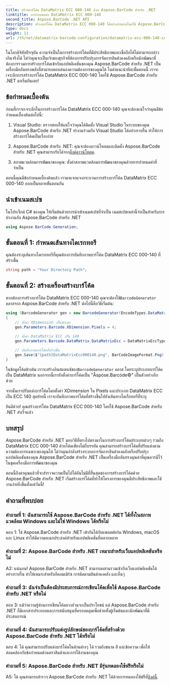 ```yaml
---
title: สร้างบาร์โค้ด DataMatrix ECC 000-140 ด้วย Aspose.BarCode สำหรับ .NET
linktitle: การกำหนดค่า DataMatrix ECC 000-140
second_title: Aspose.BarCode .NET API
description: สร้างบาร์โค้ด DataMatrix ECC 000-140 ได้อย่างง่ายดายโดยใช้ Aspose.BarCode สำหรับ .NET เพิ่มประสิทธิภาพในการจัดการสินค้าคงคลังและอื่นๆ
type: docs
weight: 11
url: /th/net/datamatrix-barcode-configuration/datamatrix-ecc-000-140-configuration/
---
```

ในโลกดิจิทัลปัจจุบัน ความจำเป็นในการสร้างบาร์โค้ดที่มีประสิทธิภาพและเชื่อถือได้ไม่สามารถกล่าวเกินจริงได้ ไม่ว่าคุณจะเป็นเจ้าของธุรกิจที่ต้องการปรับปรุงการจัดการสินค้าคงคลังหรือนักพัฒนาที่ต้องการรวมการสร้างบาร์โค้ดเข้ากับแอปพลิเคชันของคุณ Aspose.BarCode สำหรับ .NET เป็นเครื่องมืออันทรงพลังที่สามารถตอบสนองความต้องการของคุณได้ ในคำแนะนำทีละขั้นตอนนี้ เราจะเจาะลึกการสร้างบาร์โค้ด DataMatrix ECC 000-140 โดยใช้ Aspose.BarCode สำหรับ .NET มาเริ่มกันเลย!

## ข้อกำหนดเบื้องต้น

ก่อนที่เราจะเจาะลึกในการสร้างบาร์โค้ด DataMatrix ECC 000-140 คุณจะต้องแน่ใจว่าคุณมีข้อกำหนดเบื้องต้นต่อไปนี้:

1. Visual Studio: ตรวจสอบให้แน่ใจว่าคุณได้ติดตั้ง Visual Studio ในระบบของคุณ Aspose.BarCode สำหรับ .NET ทำงานร่วมกับ Visual Studio ได้อย่างราบรื่น ทำให้การสร้างบาร์โค้ดเป็นเรื่องง่าย

2.  Aspose.BarCode สำหรับ .NET: คุณจะต้องดาวน์โหลดและติดตั้ง Aspose.BarCode สำหรับ .NET คุณสามารถรับได้จาก[ลิ้งค์ดาวน์โหลด](https://releases.aspose.com/barcode/net/).

3. สภาพแวดล้อมการพัฒนาของคุณ: ตั้งค่าสภาพแวดล้อมการพัฒนาของคุณด้วยการกำหนดค่าที่จำเป็น

ตอนนี้คุณมีข้อกำหนดเบื้องต้นแล้ว เรามาแจกแจงกระบวนการสร้างบาร์โค้ด DataMatrix ECC 000-140 ออกเป็นหลายขั้นตอนกัน

## นำเข้าเนมสเปซ

ในโปรเจ็กต์ C# ของคุณ ให้เริ่มต้นด้วยการนำเข้าเนมสเปซที่จำเป็น เนมสเปซเหล่านี้จำเป็นสำหรับการทำงานกับ Aspose.BarCode สำหรับ .NET

```csharp
using Aspose.BarCode.Generation;
```

## ขั้นตอนที่ 1: กำหนดเส้นทางไดเรกทอรี

คุณต้องระบุเส้นทางไดเรกทอรีที่คุณต้องการบันทึกภาพบาร์โค้ด DataMatrix ECC 000-140 ที่สร้างขึ้น

```csharp
string path = "Your Directory Path";
```

## ขั้นตอนที่ 2: สร้างเครื่องสร้างบาร์โค้ด

 หากต้องการสร้างบาร์โค้ด DataMatrix ECC 000-140 คุณจะต้องใช้`BarcodeGenerator` คลาสจาก Aspose.BarCode สำหรับ .NET ต่อไปนี้คือวิธีเริ่มต้น:

```csharp
using (BarcodeGenerator gen = new BarcodeGenerator(EncodeTypes.DataMatrix, "Åspóse.Barcóde©"))
{
    // ตั้งค่า XDimension เป็นพิกเซล
    gen.Parameters.Barcode.XDimension.Pixels = 4;
    
    // ตั้งค่า DataMatrix ECC เป็น 140
    gen.Parameters.Barcode.DataMatrix.DataMatrixEcc = DataMatrixEccType.Ecc140;

    // บันทึกภาพบาร์โค้ดที่สร้างขึ้น
    gen.Save($"{path}DataMatrixEcc000140.png", BarCodeImageFormat.Png);
}
```

 ในข้อมูลโค้ดข้างต้น เราจะสร้างอินสแตนซ์ของ`BarcodeGenerator` คลาส โดยระบุประเภทบาร์โค้ดเป็น DataMatrix นอกจากนี้เรายังตั้งค่าบาร์โค้ดเป็น "Åspóse.Barcóde©" เป็นตัวอย่างอีกด้วย

จากนั้นเราปรับแต่งบาร์โค้ดโดยตั้งค่า XDimension ใน Pixels และประเภท DataMatrix ECC เป็น ECC 140 สุดท้ายนี้ เราจะบันทึกภาพบาร์โค้ดที่สร้างขึ้นไปยังเส้นทางไดเร็กทอรีที่ระบุ

ยินดีด้วย! คุณสร้างบาร์โค้ด DataMatrix ECC 000-140 โดยใช้ Aspose.BarCode สำหรับ .NET สำเร็จแล้ว

## บทสรุป

Aspose.BarCode สำหรับ .NET มอบวิธีที่ตรงไปตรงมาในการสร้างบาร์โค้ดประเภทต่างๆ รวมถึง DataMatrix ECC 000-140 ด้วยโค้ดเพียงไม่กี่บรรทัด คุณสามารถสร้างบาร์โค้ดที่ปรับแต่งตามความต้องการเฉพาะของคุณได้ ไม่ว่าคุณกำลังสร้างระบบการจัดการสินค้าคงคลังหรือปรับปรุงแอปพลิเคชันของคุณ Aspose.BarCode สำหรับ .NET เป็นเครื่องมืออันทรงคุณค่าที่คุณควรมีไว้ในชุดเครื่องมือการพัฒนาของคุณ

ตอนนี้ถึงตาคุณแล้วที่จะสำรวจความเป็นไปได้อันไม่มีที่สิ้นสุดของการสร้างบาร์โค้ดด้วย Aspose.BarCode สำหรับ .NET เริ่มสร้างบาร์โค้ดที่ทำให้โครงการของคุณมีประสิทธิภาพและใช้งานง่ายยิ่งขึ้นตั้งแต่วันนี้!

## คำถามที่พบบ่อย

### คำถามที่ 1: ฉันสามารถใช้ Aspose.BarCode สำหรับ .NET ได้ทั้งในสภาพแวดล้อม Windows และไม่ใช่ Windows ได้หรือไม่

ตอบ 1: ใช่ Aspose.BarCode สำหรับ .NET เข้ากันได้กับแพลตฟอร์ม Windows, macOS และ Linux ทำให้มีความอเนกประสงค์สำหรับแอปพลิเคชันที่หลากหลาย

### คำถามที่ 2: Aspose.BarCode สำหรับ .NET เหมาะสำหรับเว็บแอปพลิเคชันหรือไม่

A2: แน่นอน! Aspose.BarCode สำหรับ .NET สามารถผสานรวมเข้ากับเว็บแอปพลิเคชันได้อย่างราบรื่น ทำให้เหมาะสำหรับอีคอมเมิร์ซ การติดตามสินค้าคงคลัง และอื่นๆ

### คำถามที่ 3: ฉันจำเป็นต้องมีประสบการณ์การเขียนโค้ดเพื่อใช้ Aspose.BarCode สำหรับ .NET หรือไม่

ตอบ 3: แม้ว่าความรู้ด้านการเขียนโค้ดบางส่วนจะเป็นประโยชน์ แต่ Aspose.BarCode สำหรับ .NET ก็มีเอกสารประกอบและการสนับสนุนที่ครอบคลุมเพื่อช่วยทั้งผู้เริ่มต้นและนักพัฒนาที่มีประสบการณ์

### คำถามที่ 4: ฉันสามารถปรับแต่งรูปลักษณ์ของบาร์โค้ดที่สร้างด้วย Aspose.BarCode สำหรับ .NET ได้หรือไม่

ตอบ 4: ได้ คุณสามารถปรับแต่งบาร์โค้ดในด้านต่างๆ ได้ รวมถึงขนาด สี และข้อความ เพื่อให้สอดคล้องกับข้อกำหนดด้านตราสินค้าและการใช้งานของคุณ

### คำถามที่ 5: Aspose.BarCode สำหรับ .NET มีรุ่นทดลองใช้ฟรีหรือไม่

 A5: ได้ คุณสามารถสำรวจ Aspose.BarCode สำหรับ .NET ได้ด้วยการทดลองใช้ฟรีที่[ลิงค์นี้](https://releases.aspose.com/).